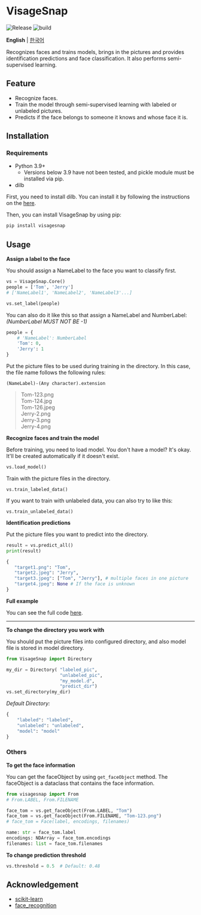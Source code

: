 # VisageSnap

![Release](https://shields.io/github/v/release/asheswook/VisageSnap?display_name=tag&sort=semver) ![build](https://img.shields.io/github/actions/workflow/status/asheswook/VisageSnap/docker-workflow.yml?branch=main)

**English** | [한국어](README-Korean.md)

Recognizes faces and trains models, brings in the pictures and provides identification predictions and face classification. It also performs semi-supervised learning.

## Feature

- Recognize faces.
- Train the model through semi-supervised learning with labeled or unlabeled pictures.
- Predicts if the face belongs to someone it knows and whose face it is.

## Installation

### Requirements

- Python 3.9+
  - Versions below 3.9 have not been tested, and pickle module must be installed via pip.
- dilb

First, you need to install dilb. You can install it by following the instructions on the [here](https://gist.github.com/ageitgey/629d75c1baac34dfa5ca2a1928a7aeaf).

Then, you can install VisageSnap by using pip:

```bash
pip install visagesnap
```

## Usage

**Assign a label to the face**

You should assign a NameLabel to the face you want to classify first.

```python
vs = VisageSnap.Core()
people = ['Tom', 'Jerry']
# ['NameLabel1', 'NameLabel2', 'NameLabel3'...]

vs.set_label(people)
```

You can also do it like this so that assign a NameLabel and NumberLabel: _(NumberLabel MUST NOT BE -1)_

```python
people = {
    # 'NameLabel': NumberLabel
    'Tom': 0,
    'Jerry': 1
}
```

Put the picture files to be used during training in the directory. In this case, the file name follows the following rules:

`(NameLabel)-(Any character).extension`

> Tom-123.png<br>
> Tom-124.jpg<br>
> Tom-126.jpeg<br>
> Jerry-2.png<br>
> Jerry-3.png<br>
> Jerry-4.png<br>

**Recognize faces and train the model**

Before training, you need to load model.
You don't have a model? It's okay. It'll be created automatically if it doesn't exist.

```python
vs.load_model()
```

Train with the picture files in the directory.

```
vs.train_labeled_data()
```

If you want to train with unlabeled data, you can also try to like this:

```
vs.train_unlabeled_data()
```

**Identification predictions**

Put the picture files you want to predict into the directory.

```python
result = vs.predict_all()
print(result)
```

```python
{
   "target1.png": "Tom",
   "target2.jpeg": "Jerry",
   "target3.jpeg": ["Tom", "Jerry"], # multiple faces in one picture
   "target4.jpeg": None # If the face is unknown
}
```

**Full example**

You can see the full code [here](tests/test.py).

---

**To change the directory you work with**

You should put the picture files into configured directory, and also model file is stored in model directory.

```python
from VisageSnap import Directory

my_dir = Directory( "labeled_pic",
                    "unlabeled_pic",
                    "my_model.d",
                    "predict_dir")
vs.set_directory(my_dir)
```

_Default Directory:_

```python
{
    "labeled": "labeled",
    "unlabeled": "unlabeled",
    "model": "model"
}
```

### Others

**To get the face information**

You can get the faceObject by using `get_faceObject` method. The faceObject is a dataclass that contains the face information.

```python
from visagesnap import From
# From.LABEL, From.FILENAME
```

```python
face_tom = vs.get_faceObject(From.LABEL, "Tom")
face_tom = vs.get_faceObject(From.FILENAME, "Tom-123.png")
# face_tom = Face(label, encodings, filenames)

name: str = face_tom.label
encodings: NDArray = face_tom.encodings
filenames: list = face_tom.filenames
```

**To change prediction threshold**

```python
vs.threshold = 0.5  # Default: 0.48
```

## Acknowledgement

- [scikit-learn](https://scikit-learn.org/stable/)
- [face_recognition](https://github.com/ageitgey/face_recognition)
